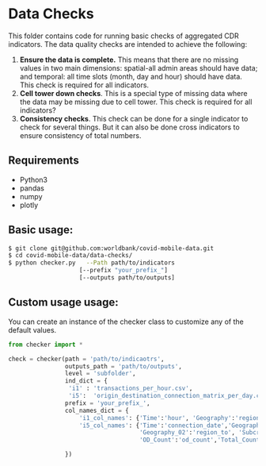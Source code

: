 # Data Checks

This folder contains code for running basic checks of aggregated CDR indicators. The data quality checks are intended to achieve the following:
1. **Ensure the data is complete.** This means that there are no missing values in two main dimensions: spatial-all admin areas should have data; and temporal: all time slots (month, day and hour) should have data. This check is required for all indicators.
2. **Cell tower down checks**. This is a special type of missing data where the data may be missing due to cell tower. This check is required for all indicators?
3. **Consistency checks**. This check can be done for a single indicator to check for several things. But it can also be done cross indicators to ensure consistency of total numbers.

## Requirements

- Python3
- pandas
- numpy
- plotly

## Basic usage:

```bash
$ git clone git@github.com:worldbank/covid-mobile-data.git
$ cd covid-mobile-data/data-checks/
$ python checker.py   --Path path/to/indicators
                    [--prefix "your_prefix_"]
                    [--outputs path/to/outputs]
```

## Custom usage usage:
You can create an instance of the checker class to customize any of the default values.

```python
from checker import *

check = checker(path = 'path/to/indicaotrs',
                outputs_path = 'path/to/outputs',
                level = 'subfolder',
                ind_dict = {
                 'i1' : 'transactions_per_hour.csv',
                 'i5':  'origin_destination_connection_matrix_per_day.csv'},
                prefix = 'your_prefix_',
                col_names_dict = {
                    'i1_col_names': {'Time':'hour', 'Geography':'region' 'Count':'count'},
                    'i5_col_names': {'Time':'connection_date','Geography_01':'region_from',
                                     'Geography_02':'region_to', 'Subcrib_Count':'subscriber_count',
                                     'OD_Count':'od_count','Total_Count':'total_count'},

                })
```
